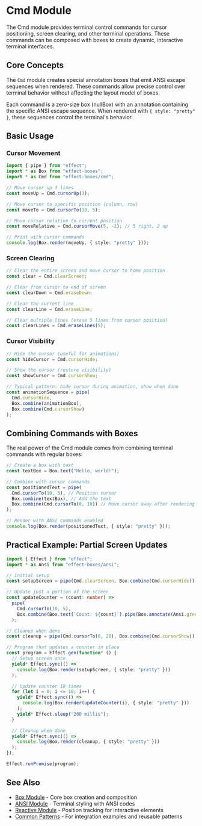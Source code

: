 # Cmd Module

The Cmd module provides terminal control commands for cursor positioning, screen
clearing, and other terminal operations. These commands can be composed with
boxes to create dynamic, interactive terminal interfaces.

## Core Concepts

The `Cmd` module creates special annotation boxes that emit ANSI escape
sequences when rendered. These commands allow precise control over terminal
behavior without affecting the layout model of boxes.

Each command is a zero-size box (nullBox) with an annotation containing the
specific ANSI escape sequence. When rendered with `{ style: "pretty" }`, these
sequences control the terminal's behavior.

## Basic Usage

### Cursor Movement

```typescript
import { pipe } from "effect";
import * as Box from "effect-boxes";
import * as Cmd from "effect-boxes/cmd";

// Move cursor up 3 lines
const moveUp = Cmd.cursorUp(3);

// Move cursor to specific position (column, row)
const moveTo = Cmd.cursorTo(10, 5);

// Move cursor relative to current position
const moveRelative = Cmd.cursorMove(5, -2); // 5 right, 2 up

// Print with cursor commands
console.log(Box.render(moveUp, { style: "pretty" }));
```

### Screen Clearing

```typescript
// Clear the entire screen and move cursor to home position
const clear = Cmd.clearScreen;

// Clear from cursor to end of screen
const clearDown = Cmd.eraseDown;

// Clear the current line
const clearLine = Cmd.eraseLine;

// Clear multiple lines (erase 5 lines from cursor position)
const clearLines = Cmd.eraseLines(5);
```

### Cursor Visibility

```typescript
// Hide the cursor (useful for animations)
const hideCursor = Cmd.cursorHide;

// Show the cursor (restore visibility)
const showCursor = Cmd.cursorShow;

// Typical pattern: hide cursor during animation, show when done
const animationSequence = pipe(
  Cmd.cursorHide,
  Box.combine(animationBox),
  Box.combine(Cmd.cursorShow)
);
```

## Combining Commands with Boxes

The real power of the Cmd module comes from combining terminal commands with
regular boxes:

```typescript
// Create a box with text
const textBox = Box.text("Hello, world!");

// Combine with cursor commands
const positionedText = pipe(
  Cmd.cursorTo(10, 5), // Position cursor
  Box.combine(textBox), // Add the text
  Box.combine(Cmd.cursorTo(0, 10)) // Move cursor away after rendering
);

// Render with ANSI commands enabled
console.log(Box.render(positionedText, { style: "pretty" }));
```

## Practical Example: Partial Screen Updates

```typescript
import { Effect } from "effect";
import * as Ansi from "effect-boxes/ansi";

// Initial setup
const setupScreen = pipe(Cmd.clearScreen, Box.combine(Cmd.cursorHide));

// Update just a portion of the screen
const updateCounter = (count: number) =>
  pipe(
    Cmd.cursorTo(10, 5),
    Box.combine(Box.text(`Count: ${count}`).pipe(Box.annotate(Ansi.green)))
  );

// Cleanup when done
const cleanup = pipe(Cmd.cursorTo(0, 20), Box.combine(Cmd.cursorShow));

// Program that updates a counter in place
const program = Effect.gen(function* () {
  // Setup screen once
  yield* Effect.sync(() =>
    console.log(Box.render(setupScreen, { style: "pretty" }))
  );

  // Update counter 10 times
  for (let i = 0; i <= 10; i++) {
    yield* Effect.sync(() =>
      console.log(Box.render(updateCounter(i), { style: "pretty" }))
    );
    yield* Effect.sleep("200 millis");
  }

  // Cleanup when done
  yield* Effect.sync(() =>
    console.log(Box.render(cleanup, { style: "pretty" }))
  );
});

Effect.runPromise(program);
```

## See Also

- [Box Module](./using-box.md) - Core box creation and composition
- [ANSI Module](./using-ansi.md) - Terminal styling with ANSI codes
- [Reactive Module](./using-reactive.md) - Position tracking for interactive
  elements
- [Common Patterns](./common-patterns.md) - For integration examples and
  reusable patterns
